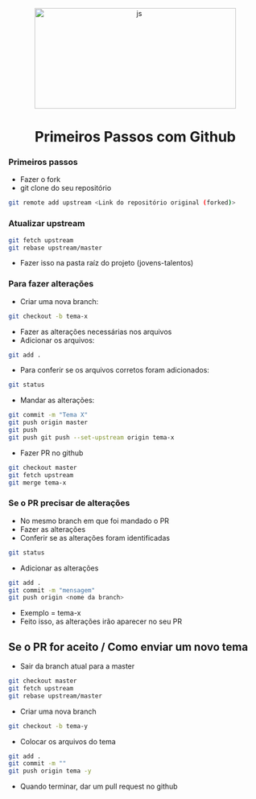 <p align="center">
  <img src="/imagens/git.png" alt="js" width=400 height=200>
</p>

<h1 align="center">
    Primeiros Passos com Github
</h1>
 


### Primeiros passos
 - Fazer o fork
 - git clone do seu repositório
```bash
git remote add upstream <Link do repositório original (forked)>
```

### Atualizar upstream
```bash
git fetch upstream
git rebase upstream/master
```
 - Fazer isso na pasta raíz do projeto (jovens-talentos)

### Para fazer alterações
 - Criar uma nova branch:
```bash
git checkout -b tema-x
```
 - Fazer as alterações necessárias nos arquivos
 - Adicionar os arquivos:
```bash
git add .
```
 - Para conferir se os arquivos corretos foram adicionados:
```bash
git status
```
 - Mandar as alterações:
```bash
git commit -m "Tema X"
git push origin master
git push 
git push git push --set-upstream origin tema-x
```
 - Fazer PR no github
 ```bash
git checkout master   
git fetch upstream 
git merge tema-x
```

### Se o PR precisar de alterações
 - No mesmo branch em que foi mandado o  PR
 - Fazer as alterações
 - Conferir se as alterações foram identificadas
 ```bash
git status
```
 - Adicionar as alterações
```bash
git add .
git commit -m "mensagem"
git push origin <nome da branch> 
``` 
 - Exemplo <nome da branch> = tema-x
 - Feito isso, as alterações irão aparecer no seu PR

## Se o PR for aceito / Como enviar um novo tema
 - Sair da branch atual para a master
```bash
git checkout master
git fetch upstream
git rebase upstream/master
```
 - Criar uma nova branch
```bash
git checkout -b tema-y
```
 - Colocar os arquivos do tema
```bash
git add .
git commit -m ""
git push origin tema -y
```
 - Quando terminar, dar um pull request no github
